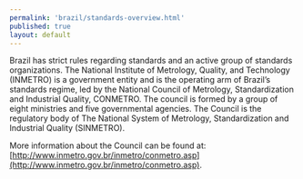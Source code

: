 ```yaml
---
permalink: 'brazil/standards-overview.html'
published: true
layout: default
---
```

Brazil has strict rules regarding standards and an active group of standards organizations. The National Institute of Metrology, Quality, and Technology (INMETRO) is a government entity and is the operating arm of Brazil’s standards regime, led by the National Council of Metrology, Standardization and Industrial Quality, CONMETRO. The council is formed by a group of eight ministries and five governmental agencies. The Council is the regulatory body of The National System of Metrology, Standardization and Industrial Quality (SINMETRO).

More information about the Council can be found at: [http://www.inmetro.gov.br/inmetro/conmetro.asp](http://www.inmetro.gov.br/inmetro/conmetro.asp).
